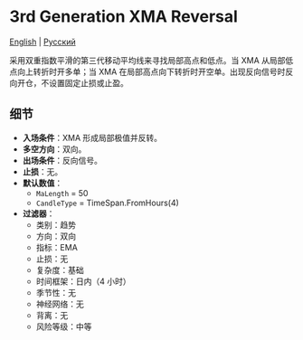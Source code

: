 # 3rd Generation XMA Reversal
[English](README.md) | [Русский](README_ru.md)

采用双重指数平滑的第三代移动平均线来寻找局部高点和低点。当 XMA 从局部低点向上转折时开多单；当 XMA 在局部高点向下转折时开空单。出现反向信号时反向开仓，不设置固定止损或止盈。

## 细节
- **入场条件**：XMA 形成局部极值并反转。
- **多空方向**：双向。
- **出场条件**：反向信号。
- **止损**：无。
- **默认数值**：
  - `MaLength` = 50
  - `CandleType` = TimeSpan.FromHours(4)
- **过滤器**：
  - 类别：趋势
  - 方向：双向
  - 指标：EMA
  - 止损：无
  - 复杂度：基础
  - 时间框架：日内（4 小时）
  - 季节性：无
  - 神经网络：无
  - 背离：无
  - 风险等级：中等
